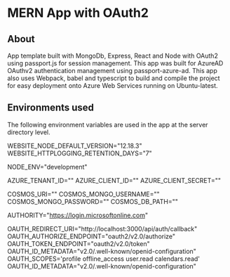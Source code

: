 # MERN App with OAuth2

## About

App template built with MongoDb, Express, React and Node with OAuth2 using passport.js for session management. This app was built for AzureAD OAuthv2 authentication management using passport-azure-ad. This app also uses Webpack, babel and typescript to build and compile the project for easy deployment onto Azure Web Services running on Ubuntu-latest.

## Environments used

The following environment variables are used in the app at the server directory level.

WEBSITE_NODE_DEFAULT_VERSION="12.18.3"
WEBSITE_HTTPLOGGING_RETENTION_DAYS="7"

NODE_ENV="development"

AZURE_TENANT_ID=""
AZURE_CLIENT_ID=""
AZURE_CLIENT_SECRET=""

COSMOS_URI=""
COSMOS_MONGO_USERNAME=""
COSMOS_MONGO_PASSWORD=""
COSMOS_DB_PATH=""

AUTHORITY="https://login.microsoftonline.com"

OAUTH_REDIRECT_URI="http://localhost:3000/api/auth/callback"
OAUTH_AUTHORIZE_ENDPOINT="oauth2/v2.0/authorize"
OAUTH_TOKEN_ENDPOINT="oauth2/v2.0/token"
OAUTH_ID_METADATA="v2.0/.well-known/openid-configuration"
OAUTH_SCOPES='profile offline_access user.read calendars.read'
OAUTH_ID_METADATA="v2.0/.well-known/openid-configuration"

